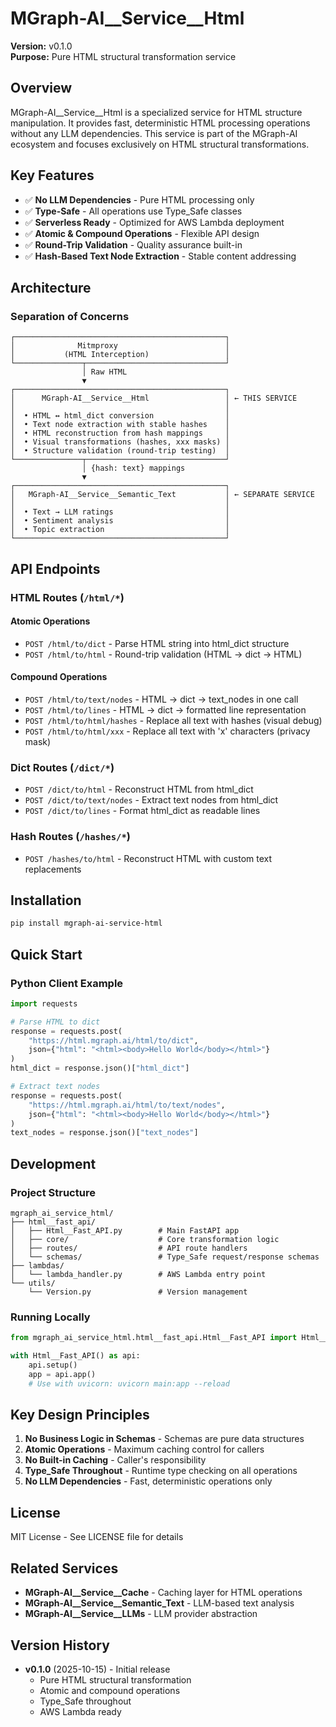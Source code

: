 # MGraph-AI__Service__Html

**Version:** v0.1.0  
**Purpose:** Pure HTML structural transformation service

## Overview

MGraph-AI__Service__Html is a specialized service for HTML structure manipulation. It provides fast, deterministic HTML processing operations without any LLM dependencies. This service is part of the MGraph-AI ecosystem and focuses exclusively on HTML structural transformations.

## Key Features

- ✅ **No LLM Dependencies** - Pure HTML processing only
- ✅ **Type-Safe** - All operations use Type_Safe classes
- ✅ **Serverless Ready** - Optimized for AWS Lambda deployment
- ✅ **Atomic & Compound Operations** - Flexible API design
- ✅ **Round-Trip Validation** - Quality assurance built-in
- ✅ **Hash-Based Text Node Extraction** - Stable content addressing

## Architecture

### Separation of Concerns

```
┌───────────────────────────────────────────────┐
│              Mitmproxy                        │
│           (HTML Interception)                 │
└───────────────┬───────────────────────────────┘
                │ Raw HTML
                ▼
┌───────────────────────────────────────────────┐
│      MGraph-AI__Service__Html                 │ ← THIS SERVICE
│                                               │
│  • HTML ↔ html_dict conversion                │
│  • Text node extraction with stable hashes    │
│  • HTML reconstruction from hash mappings     │
│  • Visual transformations (hashes, xxx masks) │
│  • Structure validation (round-trip testing)  │
└───────────────┬───────────────────────────────┘
                │ {hash: text} mappings
                ▼
┌───────────────────────────────────────────────┐
│   MGraph-AI__Service__Semantic_Text           │ ← SEPARATE SERVICE
│                                               │
│  • Text → LLM ratings                         │
│  • Sentiment analysis                         │
│  • Topic extraction                           │
└───────────────────────────────────────────────┘
```

## API Endpoints

### HTML Routes (`/html/*`)

#### Atomic Operations
- `POST /html/to/dict` - Parse HTML string into html_dict structure
- `POST /html/to/html` - Round-trip validation (HTML → dict → HTML)

#### Compound Operations
- `POST /html/to/text/nodes` - HTML → dict → text_nodes in one call
- `POST /html/to/lines` - HTML → dict → formatted line representation
- `POST /html/to/html/hashes` - Replace all text with hashes (visual debug)
- `POST /html/to/html/xxx` - Replace all text with 'x' characters (privacy mask)

### Dict Routes (`/dict/*`)
- `POST /dict/to/html` - Reconstruct HTML from html_dict
- `POST /dict/to/text/nodes` - Extract text nodes from html_dict
- `POST /dict/to/lines` - Format html_dict as readable lines

### Hash Routes (`/hashes/*`)
- `POST /hashes/to/html` - Reconstruct HTML with custom text replacements

## Installation

```bash
pip install mgraph-ai-service-html
```

## Quick Start

### Python Client Example

```python
import requests

# Parse HTML to dict
response = requests.post(
    "https://html.mgraph.ai/html/to/dict",
    json={"html": "<html><body>Hello World</body></html>"}
)
html_dict = response.json()["html_dict"]

# Extract text nodes
response = requests.post(
    "https://html.mgraph.ai/html/to/text/nodes",
    json={"html": "<html><body>Hello World</body></html>"}
)
text_nodes = response.json()["text_nodes"]
```

## Development

### Project Structure

```
mgraph_ai_service_html/
├── html__fast_api/
│   ├── Html__Fast_API.py        # Main FastAPI app
│   ├── core/                    # Core transformation logic
│   ├── routes/                  # API route handlers
│   └── schemas/                 # Type_Safe request/response schemas
├── lambdas/
│   └── lambda_handler.py        # AWS Lambda entry point
└── utils/
    └── Version.py               # Version management
```

### Running Locally

```python
from mgraph_ai_service_html.html__fast_api.Html__Fast_API import Html__Fast_API

with Html__Fast_API() as api:
    api.setup()
    app = api.app()
    # Use with uvicorn: uvicorn main:app --reload
```

## Key Design Principles

1. **No Business Logic in Schemas** - Schemas are pure data structures
2. **Atomic Operations** - Maximum caching control for callers
3. **No Built-in Caching** - Caller's responsibility
4. **Type_Safe Throughout** - Runtime type checking on all operations
5. **No LLM Dependencies** - Fast, deterministic operations only

## License

MIT License - See LICENSE file for details

## Related Services

- **MGraph-AI__Service__Cache** - Caching layer for HTML operations
- **MGraph-AI__Service__Semantic_Text** - LLM-based text analysis
- **MGraph-AI__Service__LLMs** - LLM provider abstraction

## Version History

- **v0.1.0** (2025-10-15) - Initial release
  - Pure HTML structural transformation
  - Atomic and compound operations
  - Type_Safe throughout
  - AWS Lambda ready
